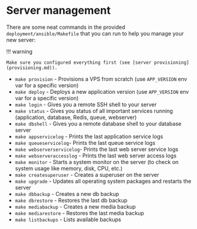 # Server management

There are some neat commands in the provided `deployment/ansible/Makefile` that you can run to help you manage your new server:

!!! warning

    Make sure you configured everything first (see [server provisioning](provisioning.md)).

- `make provision` - Provisions a VPS from scratch (use `APP_VERSION` env var for a specific version)
- `make deploy` - Deploys a new application version (use `APP_VERSION` env var for a specific version)
- `make login` - Gives you a remote SSH shell to your server
- `make status` - Gives you status of all important services running (application, database, Redis, queue, webserver)
- `make dbshell` - Gives you a remote database shell to your database server
- `make appservicelog` - Prints the last application service logs
- `make queueservicelog`- Prints the last queue service logs
- `make webserverservicelog`- Prints the last web server service logs
- `make webserveraccesslog` - Prints the last web server access logs
- `make monitor` - Starts a system monitor on the server (to check on system usage like memory, disk, CPU, etc.)
- `make createsuperuser` - Creates a superuser on the server
- `make upgrade` - Updates all operating system packages and restarts the server
- `make dbbackup` - Creates a new db backup
- `make dbrestore` - Restores the last db backup
- `make mediabackup` - Creates a new media backup
- `make mediarestore` - Restores the last media backup
- `make listbackups` - Lists available backups